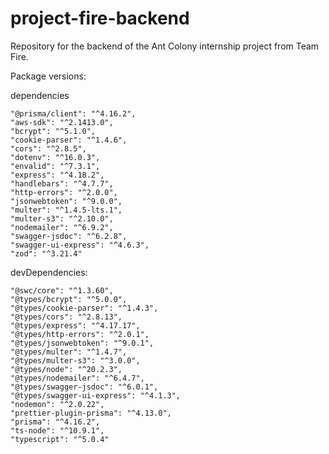 # project-fire-backend

Repository for the backend of the Ant Colony internship project from Team Fire.

Package versions:

dependencies

    "@prisma/client": "^4.16.2",
    "aws-sdk": "^2.1413.0",
    "bcrypt": "^5.1.0",
    "cookie-parser": "^1.4.6",
    "cors": "^2.8.5",
    "dotenv": "^16.0.3",
    "envalid": "^7.3.1",
    "express": "^4.18.2",
    "handlebars": "^4.7.7",
    "http-errors": "^2.0.0",
    "jsonwebtoken": "^9.0.0",
    "multer": "^1.4.5-lts.1",
    "multer-s3": "^2.10.0",
    "nodemailer": "^6.9.2",
    "swagger-jsdoc": "^6.2.8",
    "swagger-ui-express": "^4.6.3",
    "zod": "^3.21.4"

devDependencies:

    "@swc/core": "^1.3.60",
    "@types/bcrypt": "^5.0.0",
    "@types/cookie-parser": "^1.4.3",
    "@types/cors": "^2.8.13",
    "@types/express": "^4.17.17",
    "@types/http-errors": "^2.0.1",
    "@types/jsonwebtoken": "^9.0.1",
    "@types/multer": "^1.4.7",
    "@types/multer-s3": "^3.0.0",
    "@types/node": "^20.2.3",
    "@types/nodemailer": "^6.4.7",
    "@types/swagger-jsdoc": "^6.0.1",
    "@types/swagger-ui-express": "^4.1.3",
    "nodemon": "^2.0.22",
    "prettier-plugin-prisma": "^4.13.0",
    "prisma": "^4.16.2",
    "ts-node": "^10.9.1",
    "typescript": "^5.0.4"
